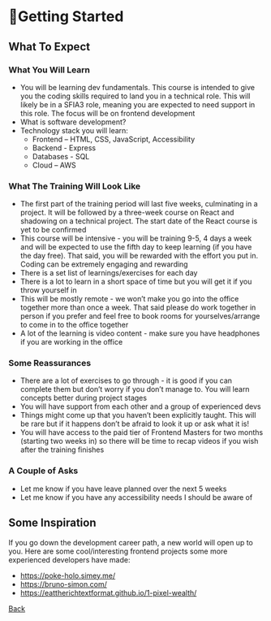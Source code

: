 # 🚛Getting Started

## What To Expect

### What You Will Learn

- You will be learning dev fundamentals. This course is intended to give you the coding skills required to land you in a technical role. This will likely be in a SFIA3 role, meaning you are expected to need support in this role. The focus will be on frontend development
- What is software development?
- Technology stack you will learn:
    - Frontend – HTML, CSS, JavaScript, Accessibility
    - Backend - Express
    - Databases - SQL
    - Cloud – AWS

### What The Training Will Look Like

- The first part of the training period will last five weeks, culminating in a project. It will be followed by a three-week course on React and shadowing on a technical project. The start date of the React course is yet to be confirmed
- This course will be intensive - you will be training 9-5, 4 days a week and will be expected to use the fifth day to keep learning (if you have the day free). That said, you will be rewarded with the effort you put in. Coding can be extremely engaging and rewarding
- There is a set list of learnings/exercises for each day
- There is a lot to learn in a short space of time but you will get it if you throw yourself in
- This will be mostly remote - we won’t make you go into the office together more than once a week. That said please do work together in person if you prefer and feel free to book rooms for yourselves/arrange to come in to the office together
- A lot of the learning is video content - make sure you have headphones if you are working in the office

### Some Reassurances

- There are a lot of exercises to go through - it is good if you can complete them but don’t worry if you don’t manage to. You will learn concepts better during project stages
- You will have support from each other and a group of experienced devs
- Things might come up that you haven’t been explicitly taught. This will be rare but if it happens don’t be afraid to look it up or ask what it is!
- You will have access to the paid tier of Frontend Masters for two months (starting two weeks in) so there will be time to recap videos if you wish after the training finishes

### A Couple of Asks

- Let me know if you have leave planned over the next 5 weeks
- Let me know if you have any accessibility needs I should be aware of

## Some Inspiration

If you go down the development career path, a new world will open up to you. Here are some cool/interesting frontend projects some more experienced developers have made:

- https://poke-holo.simey.me/
- https://bruno-simon.com/
- https://eattherichtextformat.github.io/1-pixel-wealth/

[Back](links.md)